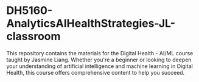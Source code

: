 # DH5160-AnalyticsAIHealthStrategies-JL-classroom
This repository contains the materials for the Digital Health - AI/ML course taught by Jasmine Liang. Whether you're a beginner or looking to deepen your understanding of artificial intelligence and machine learning in Digital Health, this course offers comprehensive content to help you succeed.
